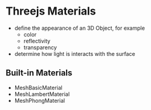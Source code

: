 # Threejs Materials

- define the appearance of an 3D Object, for example
  - color
  - reflectivity
  - transparency
- determine how light is interacts with the surface

## Built-in Materials

- MeshBasicMaterial
- MeshLambertMaterial
- MeshPhongMaterial

